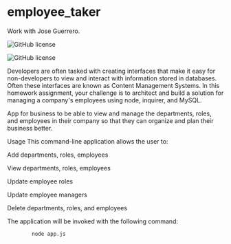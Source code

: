# employee_taker

Work with Jose Guerrero.

![GitHub license](https://img.shields.io/badge/Made%20by-%40Guerrero-green)

![GitHub license](https://img.shields.io/badge/license-MIT-blue.svg)


Developers are often tasked with creating interfaces that make it easy for non-developers to view and interact with information stored in databases. Often these interfaces are known as Content Management Systems. In this homework assignment, your challenge is to architect and build a solution for managing a company's employees using node, inquirer, and MySQL.

App for business to be able to view and manage the departments, roles, and employees in their company so that they can organize and plan their business better.

Usage
This command-line application allows the user to:

Add departments, roles, employees

View departments, roles, employees

Update employee roles

Update employee managers

Delete departments, roles, and employees

The application will be invoked with the following command:

            node app.js